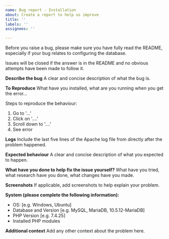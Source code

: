 ```yaml
---
name: Bug report - Installation
about: Create a report to help us improve
title: ''
labels: ''
assignees: ''

---
```


Before you raise a bug, please make sure you have fully read the README, especially if your bug relates to configuring the database.

Issues will be closed if the answer is in the README and no obvious attempts have been made to follow it.

**Describe the bug**
A clear and concise description of what the bug is.

**To Reproduce**
What have you installed, what are you running when you get the error...

Steps to reproduce the behaviour:
1. Go to '...'
2. Click on '....'
3. Scroll down to '....'
4. See error

**Logs**
Include the last five lines of the Apache log file from directly after the problem happened.

**Expected behaviour**
A clear and concise description of what you expected to happen.

**What have you done to help fix the issue yourself?**
What have you tried, what research have you done, what changes have you made.

**Screenshots**
If applicable, add screenshots to help explain your problem.

**System (please complete the following information):**
 - OS: [e.g. Windows, Ubuntu]
 - Database and Version [e.g. MySQL, MariaDB, 10.5.12-MariaDB]
 - PHP Version [e.g. 7.4.25]
- Installed PHP modules

**Additional context**
Add any other context about the problem here.
